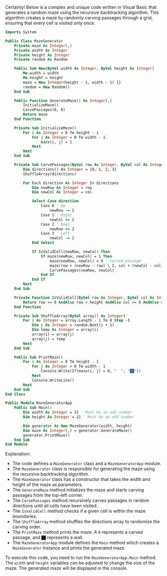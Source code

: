Certainly! Below is a complex and unique code written in Visual Basic that generates a random maze using the recursive backtracking algorithm. This algorithm creates a maze by randomly carving passages through a grid, ensuring that every cell is visited only once.

```vb
Imports System

Public Class MazeGenerator
    Private maze As Integer(,)
    Private width As Integer
    Private height As Integer
    Private random As Random

    Public Sub New(ByVal width As Integer, ByVal height As Integer)
        Me.width = width
        Me.height = height
        maze = New Integer(height - 1, width - 1) {}
        random = New Random()
    End Sub

    Public Function GenerateMaze() As Integer(,)
        InitializeMaze()
        CarvePassages(0, 0)
        Return maze
    End Function

    Private Sub InitializeMaze()
        For i As Integer = 0 To height - 1
            For j As Integer = 0 To width - 1
                maze(i, j) = 1
            Next
        Next
    End Sub

    Private Sub CarvePassages(ByVal row As Integer, ByVal col As Integer)
        Dim directions() As Integer = {0, 1, 2, 3}
        ShuffleArray(directions)

        For Each direction As Integer In directions
            Dim newRow As Integer = row
            Dim newCol As Integer = col

            Select Case direction
                Case 0 ' Up
                    newRow -= 2
                Case 1 ' Right
                    newCol += 2
                Case 2 ' Down
                    newRow += 2
                Case 3 ' Left
                    newCol -= 2
            End Select

            If IsValidCell(newRow, newCol) Then
                If maze(newRow, newCol) = 1 Then
                    maze(newRow, newCol) = 0 ' Carved passage
                    maze(row + (newRow - row) \ 2, col + (newCol - col) \ 2) = 0 ' Carved passage
                    CarvePassages(newRow, newCol)
                End If
            End If
        Next
    End Sub

    Private Function IsValidCell(ByVal row As Integer, ByVal col As Integer) As Boolean
        Return row >= 0 AndAlso row < height AndAlso col >= 0 AndAlso col < width
    End Function

    Private Sub ShuffleArray(ByVal array() As Integer)
        For i As Integer = array.Length - 1 To 0 Step -1
            Dim j As Integer = random.Next(i + 1)
            Dim temp As Integer = array(i)
            array(i) = array(j)
            array(j) = temp
        Next
    End Sub

    Public Sub PrintMaze()
        For i As Integer = 0 To height - 1
            For j As Integer = 0 To width - 1
                Console.Write(If(maze(i, j) = 0, "  ", "██"))
            Next
            Console.WriteLine()
        Next
    End Sub
End Class

Public Module MazeGeneratorApp
    Public Sub Main()
        Dim width As Integer = 21 ' Must be an odd number
        Dim height As Integer = 21 ' Must be an odd number

        Dim generator As New MazeGenerator(width, height)
        Dim maze As Integer(,) = generator.GenerateMaze()
        generator.PrintMaze()
    End Sub
End Module
```

Explanation:

- The code defines a `MazeGenerator` class and a `MazeGeneratorApp` module.
- The `MazeGenerator` class is responsible for generating the maze using the recursive backtracking algorithm.
- The `MazeGenerator` class has a constructor that takes the width and height of the maze as parameters.
- The `GenerateMaze` method initializes the maze and starts carving passages from the top-left corner.
- The `CarvePassages` method recursively carves passages in random directions until all cells have been visited.
- The `IsValidCell` method checks if a given cell is within the maze boundaries.
- The `ShuffleArray` method shuffles the directions array to randomize the carving order.
- The `PrintMaze` method prints the maze. A `0` represents a carved passage, and `██` represents a wall.
- The `MazeGeneratorApp` module defines the `Main` method which creates a `MazeGenerator` instance and prints the generated maze.

To execute this code, you need to run the `MazeGeneratorApp.Main` method. The `width` and `height` variables can be adjusted to change the size of the maze. The generated maze will be displayed in the console.